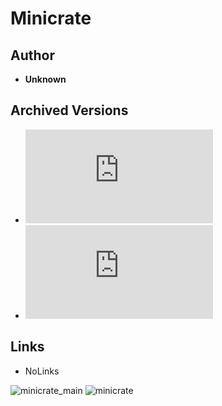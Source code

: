 <detail>

# Minicrate 
  
>
  
## Author 
- **Unknown** 

## Archived Versions 
- ![Minicrate - 1.1](https://github.com/masato462/Minicraft-Rebuild-and-Mod-Archives/raw/master/minicraft_archives/Minicraft%20Mods/Minicrate/minicrate_1.1.jar) 
- ![Minicrate - 1.3](https://github.com/masato462/Minicraft-Rebuild-and-Mod-Archives/raw/master/minicraft_archives/Minicraft%20Mods/Minicrate/minicrate_1.3.jar) 

## Links
- NoLinks   

![minicrate_main](https://github.com/masato462/Minicraft-Rebuild-and-Mod-Archives/blob/master/minicraft_archives/readme_shot/minicrate_main.png)
![minicrate](https://github.com/masato462/Minicraft-Rebuild-and-Mod-Archives/blob/master/minicraft_archives/readme_shot/minicrate.png)
</detail>
<p>

<detail>
